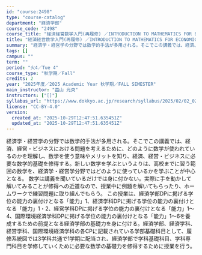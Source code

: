 ```yaml
---
id: "course:2498"
type: "course-catalog"
department: "経済学部"
course_code: "2498"
course_title: "経済経営数学入門(再履修) ／INTRODUCTION TO MATHEMATICS FOR ECONOMICS AND MANAGEMENT"
title: "経済経営数学入門(再履修) ／INTRODUCTION TO MATHEMATICS FOR ECONOMICS AND MANAGEMENT"
summary: "経済学・経営学の分野では数学的手法が多用される。そこでこの講義では、経済、経営・ビジネスにおける問題を考えるために、どのように数学が使われているのかを理解し、数学を使う意味やメリットを知り、経済、経営・ビジネスに必要な数学的基礎を修得する。…"
tags: []
campus: ""
term: ""
period: "火4／Tue 4"
course_type: "秋学期／Fall"
credits: 2
year: "2025年度／2025 Academic Year 秋学期／FALL SEMESTER"
main_instructor: "益山 光央"
instructors: ["[]"]
syllabus_url: "https://www.dokkyo.ac.jp/research/syllabus/2025/02/02_02498_ja_JP.html"
license: "CC-BY-4.0"
version:
  created_at: "2025-10-29T12:47:51.635451Z"
  updated_at: "2025-10-29T12:47:51.635451Z"
---
```

経済学・経営学の分野では数学的手法が多用される。そこでこの講義では、経済、経営・ビジネスにおける問題を考えるために、どのように数学が使われているのかを理解し、数学を使う意味やメリットを知り、経済、経営・ビジネスに必要な数学的基礎を修得する。新しい数学を学ぶというよりは、高校までに習う範囲の数学を、経済学・経営学分野ではどのように使っているかを学ぶことが中心となる。 数学は講義を聞いているだけでは身に付かない。実際に手を動かして解いてみることが修得への近道なので、授業中に例題を解いてもらったり、ホームワークで練習問題に取り組んでもらう。 この授業は、経済学部DPに掲げる学位の能力の裏付けとなる「能力」1、経済学科DPに掲げる学位の能力の裏付けとなる「能力」1・2、経営学科DPに掲げる学位の能力の裏付けとなる「能力」1～4、国際環境経済学科DPに掲げる学位の能力の裏付けとなる「能力」1～6を養成するための前提となる経済学部の基礎力を身に付ける。経済学部、経済学科、経営学科、国際環境経済学科の各CPに記載されている学部基礎科目として、履修系統図では3学科共通で1学期に配当され、経済学部で学科基礎科目、学科専門科目を学修していくために必要な数学の基礎力を修得するために授業を行う。
